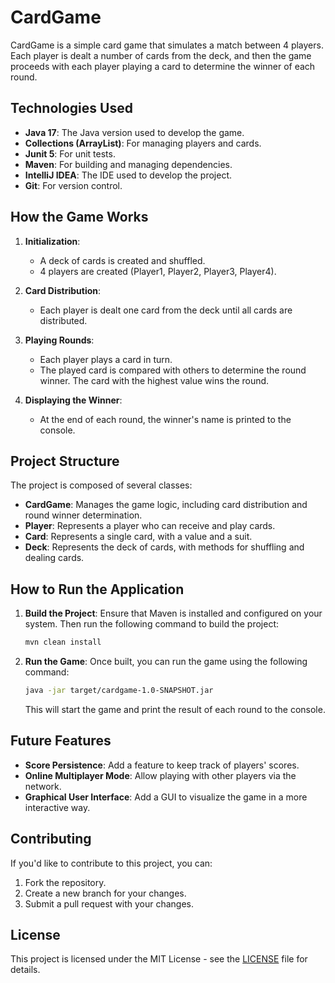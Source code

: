 
# CardGame

CardGame is a simple card game that simulates a match between 4 players. Each player is dealt a number of cards from the deck, and then the game proceeds with each player playing a card to determine the winner of each round.

## Technologies Used

- **Java 17**: The Java version used to develop the game.
- **Collections (ArrayList)**: For managing players and cards.
- **Junit 5**: For unit tests.
- **Maven**: For building and managing dependencies.
- **IntelliJ IDEA**: The IDE used to develop the project.
- **Git**: For version control.

## How the Game Works

1. **Initialization**:
   - A deck of cards is created and shuffled.
   - 4 players are created (Player1, Player2, Player3, Player4).

2. **Card Distribution**:
   - Each player is dealt one card from the deck until all cards are distributed.

3. **Playing Rounds**:
   - Each player plays a card in turn.
   - The played card is compared with others to determine the round winner. The card with the highest value wins the round.

4. **Displaying the Winner**:
   - At the end of each round, the winner's name is printed to the console.

## Project Structure

The project is composed of several classes:
- **CardGame**: Manages the game logic, including card distribution and round winner determination.
- **Player**: Represents a player who can receive and play cards.
- **Card**: Represents a single card, with a value and a suit.
- **Deck**: Represents the deck of cards, with methods for shuffling and dealing cards.

## How to Run the Application

1. **Build the Project**:
   Ensure that Maven is installed and configured on your system. Then run the following command to build the project:

   ```bash
   mvn clean install
   ```

2. **Run the Game**:
   Once built, you can run the game using the following command:

   ```bash
   java -jar target/cardgame-1.0-SNAPSHOT.jar
   ```

   This will start the game and print the result of each round to the console.

## Future Features

- **Score Persistence**: Add a feature to keep track of players' scores.
- **Online Multiplayer Mode**: Allow playing with other players via the network.
- **Graphical User Interface**: Add a GUI to visualize the game in a more interactive way.

## Contributing

If you'd like to contribute to this project, you can:
1. Fork the repository.
2. Create a new branch for your changes.
3. Submit a pull request with your changes.

## License

This project is licensed under the MIT License - see the [LICENSE](LICENSE) file for details.
```